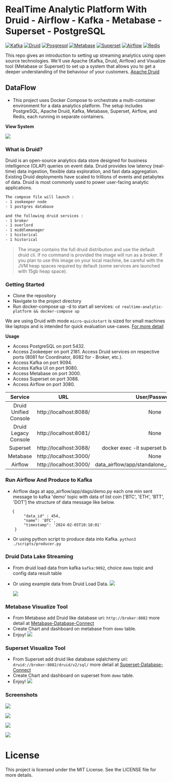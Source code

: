# RealTime Analytic Platform With Druid - Airflow - Kafka - Metabase - Superset - PostgreSQL

[![Kafka](https://img.shields.io/badge/kafka-3.7.0-green)](https://kafka.apache.org/documentation/)
[![Druid](https://img.shields.io/badge/druid-30.0.0-orange)](https://druid.apache.org/docs/latest/design/)
[![Posgresql](https://img.shields.io/badge/postgres-16.1-blue)](https://www.postgresql.org/)
[![Metabase](https://img.shields.io/badge/metabase-0.50.15-green)](https://www.metabase.com/docs/latest/dashboards/start)
[![Superset](https://img.shields.io/badge/Superset-1.4.1-green)](https://superset.apache.org/docs/intro/)
[![Airflow](https://img.shields.io/badge/airflow-2.2.4-green)](https://airflow.apache.org/docs/)
[![Redis](https://img.shields.io/badge/redis-6.2.6-red)](https://redis.io/)

This repo gives an introduction to setting up streaming analytics using open source technologies. We'll use Apache {Kafka, Druid, Airflow} and Visualize tool {Metabase or Superset} to set up a system that allows you to get a deeper understanding of the behaviour of your customers. [Apache Druid](https://github.com/apache/druid)

## DataFlow

- This project uses Docker Compose to orchestrate a multi-container environment for a data analytics platform. The setup includes PostgreSQL, Apache Druid, Kafka, Metabase, Superset, Airflow, and Redis, each running in separate containers.

**View System**

![](./public/kafka-druid-metabase-dataflow.png)

### What is Druid?

Druid is an open-source analytics data store designed for business intelligence (OLAP) queries on event data. Druid provides low latency (real-time) data ingestion, flexible data exploration, and fast data aggregation. Existing Druid deployments have scaled to trillions of events and petabytes of data. Druid is most commonly used to power user-facing analytic applications.

```bash
The compose file will launch :
- 1 zookeeper node
- 1 postgres database

and the following druid services :
- 1 broker
- 1 overlord
- 1 middlemanager
- 1 historical
- 1 historical
```

> The image contains the full druid distribution and use the default druid cli. If no command is provided the image will run as a broker.
> If you plan to use this image on your local machine, be careful with the JVM heap spaces required by default (some services are launched with 15gb heap space).

### Getting Started

- Clone the repository
- Navigate to the project directory
- Run docker-compose up -d to start all services: `cd realtime-analytic-platform && docker-compose up`

We are using Druid with mode `micro-quickstart` is sized for small machines like laptops and is intended for quick evaluation use-cases.
[For more detail](https://druid.apache.org/docs/latest/operations/single-server/#single-server-reference-configurations-deprecated)

**Usage**

- Access PostgreSQL on port 5432.
- Access Zookeeper on port 2181.
  Access Druid services on respective ports (8081 for Coordinator, 8082 for - Broker, etc.).
- Access Kafka on port 9094.
- Access Kafka UI on port 9080.
- Access Metabase on port 3000.
- Access Superset on port 3088.
- Access Airflow on port 3080.

|        Service        |          URL           |                 User/Password                  |
| :-------------------: | :--------------------: | :--------------------------------------------: |
| Druid Unified Console | http://localhost:8088/ |                      None                      |
| Druid Legacy Console  | http://localhost:8081/ |                      None                      |
|       Superset        | http://localhost:3088/ |  docker exec -it superset bash superset-init   |
|       Metabase        | http://localhost:3000/ |                      None                      |
|        Airflow        | http://localhost:3000/ | data_airflow/app/standalone_admin_password.txt |

### Run Airflow And Produce to Kafka

- Airflow dags at app_airflow/app/dags/demo.py each one min sent message to kafka 'demo' topic with data of list coin ['BTC', 'ETH', 'BTT', 'DOT'] the structure of data message like below.

```
   {
        "data_id" : 454,
        "name": 'BTC',
        "timestamp": '2024-02-05T10:10:01'
    }
```

- Or using python script to produce data into Kafka. `python3 ./scripts/producer.py`

### Druid Data Lake Streaming

- From druid load data from kafka `kafka:9092`, choice `demo` topic and config data result table
- Or using example data from Druid Load Data.
  ![](./public/druid_connect.gif)

  ![](./public/architecture.png)

### Metabase Visualize Tool

- From Metabase add Druid like database uri: `http://broker:8082` more detail at [Metabase-Database-Connect](https://www.metabase.com/docs/latest/databases/connections/druid)
- Create Chart and dashboard on metabase from `demo` table.
- Enjoy!
  ![](./public/metabase.png)

### Superset Visualize Tool

- From Superset add druid like database sqlalchemy uri: `druid://broker:8082/druid/v2/sql/` more detail at [Superset-Database-Connect](https://superset.apache.org/docs/databases/db-connection-ui)
- Create Chart and dashboard on superset from `demo` table.
- Enjoy!
  ![](./public/superset.png)

### Screenshots

![](./public/ScreenShot1.png)

![](./public/ScreenShot2.png)

![](./public/ScreenShot3.png)

![](./public/ScreenShot4.png)

# License

This project is licensed under the MIT License. See the LICENSE file for more details.
